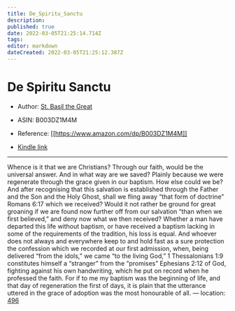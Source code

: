 ```yaml
---
title: De_Spiritu_Sanctu
description: 
published: true
date: 2022-03-05T21:25:14.714Z
tags: 
editor: markdown
dateCreated: 2022-03-05T21:25:12.387Z
---
```


# De Spiritu Sanctu

* Author: [St. Basil the Great](https://www.amazon.comundefined)
* ASIN: B003DZ1M4M




* Reference: [[https://www.amazon.com/dp/B003DZ1M4M]]
* [Kindle link](kindle://book?action=open&asin=B003DZ1M4M)


---
Whence is it that we are Christians? Through our faith, would be the universal answer. And in what way are we saved? Plainly because we were regenerate through the grace given in our baptism. How else could we be? And after recognising that this salvation is established through the Father and the Son and the Holy Ghost, shall we fling away “that form of doctrine” Romans 6:17 which we received? Would it not rather be ground for great groaning if we are found now further off from our salvation “than when we first believed,” and deny now what we then received? Whether a man have departed this life without baptism, or have received a baptism lacking in some of the requirements of the tradition, his loss is equal. And whoever does not always and everywhere keep to and hold fast as a sure protection the confession which we recorded at our first admission, when, being delivered “from the idols,” we came “to the living God,” 1 Thessalonians 1:9 constitutes himself a “stranger” from the “promises” Ephesians 2:12 of God, fighting against his own handwriting, which he put on record when he professed the faith. For if to me my baptism was the beginning of life, and that day of regeneration the first of days, it is plain that the utterance uttered in the grace of adoption was the most honourable of all. — location: [496](kindle://book?action=open&asin=B003DZ1M4M&location=496)

